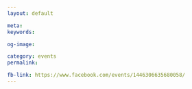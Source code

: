 ```yaml
---
layout: default

meta: 
keywords: 

og-image: 

category: events
permalink: 

fb-link: https://www.facebook.com/events/1446306635680058/
---
```


